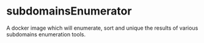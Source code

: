 # subdomainsEnumerator
A docker image which will enumerate, sort and unique the results of various subdomains enumeration tools. 
